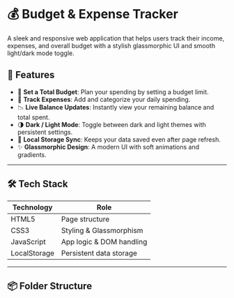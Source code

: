 # 💰 Budget & Expense Tracker

A sleek and responsive web application that helps users track their income, expenses, and overall budget with a stylish glassmorphic UI and smooth light/dark mode toggle.

## 🚀 Features

- 🎯 **Set a Total Budget**: Plan your spending by setting a budget limit.
- 🧾 **Track Expenses**: Add and categorize your daily spending.
- 📉 **Live Balance Updates**: Instantly view your remaining balance and total spent.
- 🌗 **Dark / Light Mode**: Toggle between dark and light themes with persistent settings.
- 💾 **Local Storage Sync**: Keeps your data saved even after page refresh.
- ✨ **Glassmorphic Design**: A modern UI with soft animations and gradients.

---

## 🛠 Tech Stack

| Technology | Role                      |
|------------|---------------------------|
| HTML5      | Page structure            |
| CSS3       | Styling & Glassmorphism   |
| JavaScript | App logic & DOM handling  |
| LocalStorage | Persistent data storage |

---

## 📦 Folder Structure

